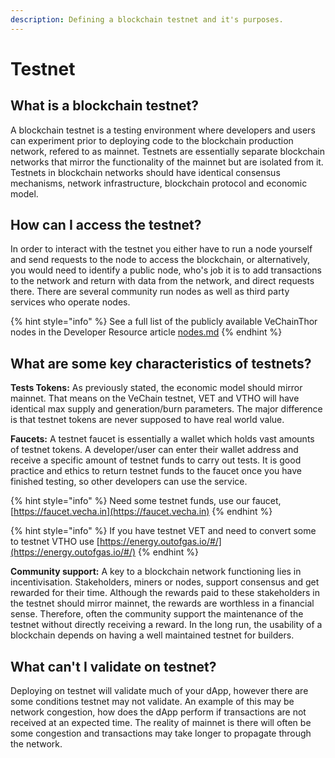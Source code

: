 ```yaml
---
description: Defining a blockchain testnet and it's purposes.
---
```


# Testnet

## What is a blockchain testnet?

A blockchain testnet is a testing environment where developers and users can experiment prior to deploying code to the blockchain production network, refered to as mainnet. Testnets are essentially separate blockchain networks that mirror the functionality of the mainnet but are isolated from it. Testnets in blockchain networks should have identical consensus mechanisms, network infrastructure, blockchain protocol and economic model.

## How can I access the testnet?

In order to interact with the testnet you either have to run a node yourself and send requests to the node to access the blockchain, or alternatively, you would need to identify a public node, who's job it is to add transactions to the network and return with data from the network, and direct requests there. There are several community run nodes as well as third party services who operate nodes.

{% hint style="info" %}
See a full list of the publicly available VeChainThor nodes in the Developer Resource article [nodes.md](../../how-to-run-a-node/nodes.md "mention")
{% endhint %}

## What are some key characteristics of testnets?

**Tests Tokens:** As previously stated, the economic model should mirror mainnet. That means on the VeChain testnet, VET and VTHO will have identical max supply and generation/burn parameters. The major difference is that testnet tokens are never supposed to have real world value.

**Faucets:** A testnet faucet is essentially a wallet which holds vast amounts of testnet tokens. A developer/user can enter their wallet address and receive a specific amount of testnet funds to carry out tests. It is good practice and ethics to return testnet funds to the faucet once you have finished testing, so other developers can use the service.

{% hint style="info" %}
Need some testnet funds, use our faucet, [https://faucet.vecha.in](https://faucet.vecha.in)
{% endhint %}

{% hint style="info" %}
If you have testnet VET and need to convert some to testnet VTHO use [https://energy.outofgas.io/#/](https://energy.outofgas.io/#/)
{% endhint %}

**Community support:** A key to a blockchain network functioning lies in incentivisation. Stakeholders, miners or nodes, support consensus and get rewarded for their time. Although the rewards paid to these stakeholders in the testnet should mirror mainnet, the rewards are worthless in a financial sense. Therefore, often the community support the maintenance of the testnet without directly receiving a reward. In the long run, the usability of a blockchain depends on having a well maintained testnet for builders.

## What can't I validate on testnet?

Deploying on testnet will validate much of your dApp, however there are some conditions testnet may not validate. An example of this may be network congestion, how does the dApp perform if transactions are not received at an expected time. The reality of mainnet is there will often be some congestion and transactions may take longer to propagate through the network.
